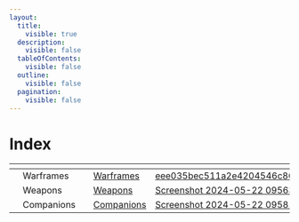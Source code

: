 ```yaml
---
layout:
  title:
    visible: true
  description:
    visible: false
  tableOfContents:
    visible: false
  outline:
    visible: false
  pagination:
    visible: false
---
```


# Index

<table data-view="cards" data-full-width="true"><thead><tr><th></th><th></th><th></th><th data-hidden data-card-target data-type="content-ref"></th><th data-hidden data-card-cover data-type="files"></th></tr></thead><tbody><tr><td></td><td>Warframes</td><td></td><td><a href="https://app.gitbook.com/o/OD7ZYryZ0e1RetwxdkBL/s/jFxtIVujNgPXtpdTNkUS/">Warframes</a></td><td><a href=".gitbook/assets/eee035bec511a2e4204546c8636cf320.png">eee035bec511a2e4204546c8636cf320.png</a></td></tr><tr><td></td><td>Weapons</td><td></td><td><a href="https://app.gitbook.com/o/OD7ZYryZ0e1RetwxdkBL/s/mVZYg4ro0zpRehSXa4NR/">Weapons</a></td><td><a href=".gitbook/assets/Screenshot 2024-05-22 095638.png">Screenshot 2024-05-22 095638.png</a></td></tr><tr><td></td><td>Companions</td><td></td><td><a href="https://app.gitbook.com/o/OD7ZYryZ0e1RetwxdkBL/s/DsKnhiemKHzYADgaH4Ah/">Companions</a></td><td><a href=".gitbook/assets/Screenshot 2024-05-22 095817.png">Screenshot 2024-05-22 095817.png</a></td></tr></tbody></table>
